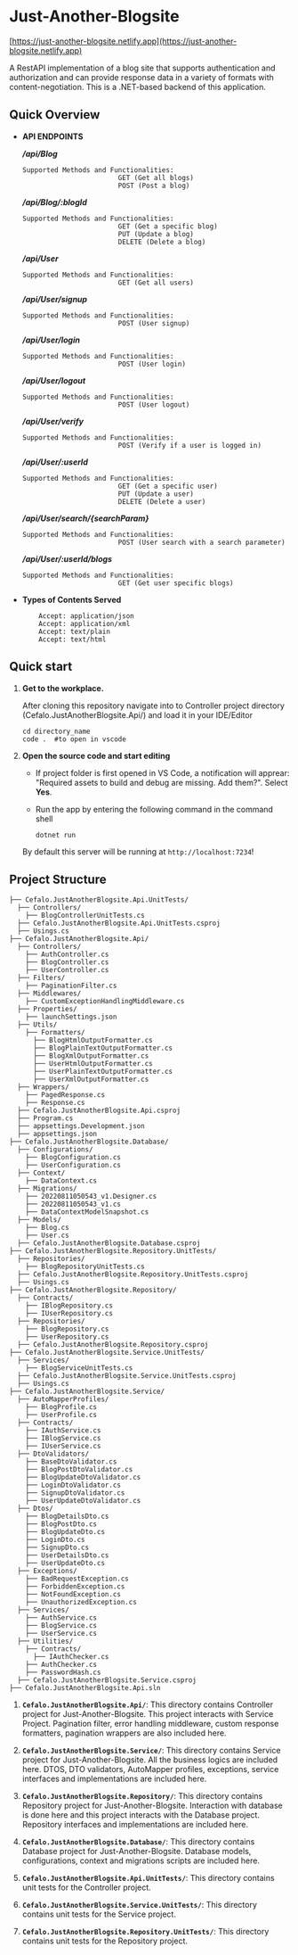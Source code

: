 # Just-Another-Blogsite

[https://just-another-blogsite.netlify.app](https://just-another-blogsite.netlify.app)

A RestAPI implementation of a blog site that supports authentication and authorization and can provide response data in a variety of formats with content-negotiation. This is a .NET-based backend of this application.

## Quick Overview

- **API ENDPOINTS**

  **_/api/Blog_**

      Supported Methods and Functionalities:
                              GET (Get all blogs)
                              POST (Post a blog)

  **_/api/Blog/:blogId_**

      Supported Methods and Functionalities:
                              GET (Get a specific blog)
                              PUT (Update a blog)
                              DELETE (Delete a blog)

  **_/api/User_**

      Supported Methods and Functionalities:
                              GET (Get all users)

  **_/api/User/signup_**

      Supported Methods and Functionalities:
                              POST (User signup)

  **_/api/User/login_**

      Supported Methods and Functionalities:
                              POST (User login)

  **_/api/User/logout_**

      Supported Methods and Functionalities:
                              POST (User logout)

  **_/api/User/verify_**

      Supported Methods and Functionalities:
                              POST (Verify if a user is logged in)

  **_/api/User/:userId_**

      Supported Methods and Functionalities:
                              GET (Get a specific user)
                              PUT (Update a user)
                              DELETE (Delete a user)

  **_/api/User/search/{searchParam}_**

      Supported Methods and Functionalities:
                              POST (User search with a search parameter)

  **_/api/User/:userId/blogs_**

      Supported Methods and Functionalities:
                              GET (Get user specific blogs)

- **Types of Contents Served**

          Accept: application/json
          Accept: application/xml
          Accept: text/plain
          Accept: text/html

## Quick start

1.  **Get to the workplace.**

    After cloning this repository navigate into to Controller project directory (Cefalo.JustAnotherBlogsite.Api/) and load it in your IDE/Editor

    ```shell
    cd directory_name
    code .  #to open in vscode
    ```

2.  **Open the source code and start editing**

    - If project folder is first opened in VS Code, a notification will apprear: "Required assets to build and debug are missing. Add them?". Select **Yes**.
    - Run the app by entering the following command in the command shell

      ```shell
      dotnet run
      ```

    By default this server will be running at `http://localhost:7234`!

## Project Structure

    ├── Cefalo.JustAnotherBlogsite.Api.UnitTests/
      ├── Controllers/
        ├── BlogControllerUnitTests.cs
      ├── Cefalo.JustAnotherBlogsite.Api.UnitTests.csproj
      ├── Usings.cs
    ├── Cefalo.JustAnotherBlogsite.Api/
      ├── Controllers/
        ├── AuthController.cs
        ├── BlogController.cs
        ├── UserController.cs
      ├── Filters/
        ├── PaginationFilter.cs
      ├── Middlewares/
        ├── CustomExceptionHandlingMiddleware.cs
      ├── Properties/
        ├── launchSettings.json
      ├── Utils/
        ├── Formatters/
          ├── BlogHtmlOutputFormatter.cs
          ├── BlogPlainTextOutputFormatter.cs
          ├── BlogXmlOutputFormatter.cs
          ├── UserHtmlOutputFormatter.cs
          ├── UserPlainTextOutputFormatter.cs
          ├── UserXmlOutputFormatter.cs
      ├── Wrappers/
        ├── PagedResponse.cs
        ├── Response.cs
      ├── Cefalo.JustAnotherBlogsite.Api.csproj
      ├── Program.cs
      ├── appsettings.Development.json
      ├── appsettings.json
    ├── Cefalo.JustAnotherBlogsite.Database/
      ├── Configurations/
        ├── BlogConfiguration.cs
        ├── UserConfiguration.cs
      ├── Context/
        ├── DataContext.cs
      ├── Migrations/
        ├── 20220811050543_v1.Designer.cs
        ├── 20220811050543_v1.cs
        ├── DataContextModelSnapshot.cs
      ├── Models/
        ├── Blog.cs
        ├── User.cs
      ├── Cefalo.JustAnotherBlogsite.Database.csproj
    ├── Cefalo.JustAnotherBlogsite.Repository.UnitTests/
      ├── Repositories/
        ├── BlogRepositoryUnitTests.cs
      ├── Cefalo.JustAnotherBlogsite.Repository.UnitTests.csproj
      ├── Usings.cs
    ├── Cefalo.JustAnotherBlogsite.Repository/
      ├── Contracts/
        ├── IBlogRepository.cs
        ├── IUserRepository.cs
      ├── Repositories/
        ├── BlogRepository.cs
        ├── UserRepository.cs
      ├── Cefalo.JustAnotherBlogsite.Repository.csproj
    ├── Cefalo.JustAnotherBlogsite.Service.UnitTests/
      ├── Services/
        ├── BlogServiceUnitTests.cs
      ├── Cefalo.JustAnotherBlogsite.Service.UnitTests.csproj
      ├── Usings.cs
    ├── Cefalo.JustAnotherBlogsite.Service/
      ├── AutoMapperProfiles/
        ├── BlogProfile.cs
        ├── UserProfile.cs
      ├── Contracts/
        ├── IAuthService.cs
        ├── IBlogService.cs
        ├── IUserService.cs
      ├── DtoValidators/
        ├── BaseDtoValidator.cs
        ├── BlogPostDtoValidator.cs
        ├── BlogUpdateDtoValidator.cs
        ├── LoginDtoValidator.cs
        ├── SignupDtoValidator.cs
        ├── UserUpdateDtoValidator.cs
      ├── Dtos/
        ├── BlogDetailsDto.cs
        ├── BlogPostDto.cs
        ├── BlogUpdateDto.cs
        ├── LoginDto.cs
        ├── SignupDto.cs
        ├── UserDetailsDto.cs
        ├── UserUpdateDto.cs
      ├── Exceptions/
        ├── BadRequestException.cs
        ├── ForbiddenException.cs
        ├── NotFoundException.cs
        ├── UnauthorizedException.cs
      ├── Services/
        ├── AuthService.cs
        ├── BlogService.cs
        ├── UserService.cs
      ├── Utilities/
        ├── Contracts/
          ├── IAuthChecker.cs
        ├── AuthChecker.cs
        ├── PasswordHash.cs
      ├── Cefalo.JustAnotherBlogsite.Service.csproj
    ├── Cefalo.JustAnotherBlogsite.Api.sln

1.  **`Cefalo.JustAnotherBlogsite.Api/`**: This directory contains Controller project for Just-Another-Blogsite. This project interacts with Service Project. Pagination filter, error handling middleware, custom response formatters, pagination wrappers are also included here. 

2.  **`Cefalo.JustAnotherBlogsite.Service/`**: This directory contains Service project for Just-Another-Blogsite. All the business logics are included here. DTOS, DTO validators, AutoMapper profiles, exceptions, service interfaces and implementations are included here.

3.  **`Cefalo.JustAnotherBlogsite.Repository/`**: This directory contains Repository project for Just-Another-Blogsite. Interaction with database is done here and this project interacts with the Database project. Repository interfaces and implementations are included here.

4.  **`Cefalo.JustAnotherBlogsite.Database/`**: This directory contains Database project for Just-Another-Blogsite. Database models, configurations, context and migrations scripts are included here.

5.  **`Cefalo.JustAnotherBlogsite.Api.UnitTests/`**: This directory contains unit tests for the Controller project.

6.  **`Cefalo.JustAnotherBlogsite.Service.UnitTests/`**: This directory contains unit tests for the Service project.

7.  **`Cefalo.JustAnotherBlogsite.Repository.UnitTests/`**: This directory contains unit tests for the Repository project.
